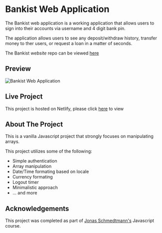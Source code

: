 # Bankist Web Application

The Bankist web application is a working application that allows users to sign into their accounts via username and 4 digit bank pin. 

The application allows users to see any deposit/withdraw history, transfer money to ther users, or request a loan in a matter of seconds. 

The Bankist *website* repo can be viewed [here](https://github.com/vvsdan/bankist) 
## Preview

![Bankist Web Application](https://dj-project-previews.s3.amazonaws.com/js-projects/bankist.png)
## Live Project

This project is hosted on Netlify, please click [here](https://amazing-meerkat-fc8b5c.netlify.app) to view
## About The Project
This is a vanilla Javascript project that strongly focuses on manipulating arrays. 

This project utilizes some of the following: 
- Simple authentication
- Array manipulation 
- Date/Time formating based on locale
- Currency formating
- Logout timer 
- Minimalistic approach
- ... and more 
## Acknowledgements

This project was completed as part of [Jonas Schmedtmann's](https://github.com/jonasschmedtmann) Javascript course. 
